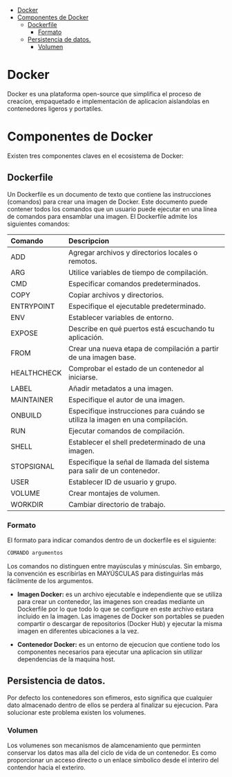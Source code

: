 - [Docker](#docker)
- [Componentes de Docker](#componentes-de-docker)
  - [Dockerfile](#dockerfile)
    - [Formato](#formato)
  - [Persistencia de datos.](#persistencia-de-datos)
    - [Volumen](#volumen)

# Docker 
Docker es una plataforma open-source que simplifica el proceso de creacíon, 
empaquetado e implementación de aplicacion aislandolas en contenedores ligeros y portatiles. 

# Componentes de Docker
Existen tres componentes claves en el ecosistema de Docker:

## Dockerfile
Un Dockerfile es un documento de texto que contiene las instrucciones (comandos) para crear una imagen de Docker. Este documento puede contener todos los comandos que un usuario puede ejecutar en una línea de comandos para ensamblar una imagen.
El Dockerfile admite los siguientes comandos:

| Comando     | Descripcion                                                                     |
|:------------|:--------------------------------------------------------------------------------|
| ADD         | Agregar archivos y directorios locales o remotos.                               |
| ARG	        | Utilice variables de tiempo de compilación.                                     |
| CMD	        | Especificar comandos predeterminados.                                           |
| COPY	      | Copiar archivos y directorios.                                                  |
| ENTRYPOINT  | Especifique el ejecutable predeterminado.                                       |
| ENV	        | Establecer variables de entorno.                                                |
| EXPOSE	    | Describe en qué puertos está escuchando tu aplicación.                          |
| FROM	      | Crear una nueva etapa de compilación a partir de una imagen base.               |
| HEALTHCHECK	| Comprobar el estado de un contenedor al iniciarse.                              |
| LABEL	      | Añadir metadatos a una imagen.                                                  |
| MAINTAINER	| Especifique el autor de una imagen.                                             |
| ONBUILD	    | Especifique instrucciones para cuándo se utiliza la imagen en una compilación.  |
| RUN	        | Ejecutar comandos de compilación.                                               |
| SHELL	      | Establecer el shell predeterminado de una imagen.                               |
| STOPSIGNAL	| Especifique la señal de llamada del sistema para salir de un contenedor.        |
| USER	      | Establecer ID de usuario y grupo.                                               |
| VOLUME	    | Crear montajes de volumen.                                                      |
| WORKDIR	    | Cambiar directorio de trabajo.                                                  |

### Formato
El formato para indicar comandos dentro de un dockerfile es el siguiente:
```Dockerfile 
COMANDO argumentos
```
Los comandos no distinguen entre mayúsculas y minúsculas. Sin embargo, la convención es escribirlas en MAYÚSCULAS para distinguirlas más fácilmente de los argumentos.

  
- **Imagen Docker:** es un archivo ejecutable e independiente que se utiliza para crear un contenedor, las imagenes son creadas mediante un Dockerfile por lo que todo lo que se configure en este archivo estara incluido en la imagen.
Las imagenes de Docker son portables se pueden compartir o descargar de repositorios (Docker Hub) y ejecutar la misma imagen en diferentes ubicaciones a la vez.

- **Contenedor Docker:**  es un entorno de ejecucion que contiene todo los componentes necesarios para ejecutar una aplicacion sin utilizar dependencias de la maquina host.


## Persistencia de datos.
Por defecto los contenedores son efimeros, esto significa que cualquier dato almacenado dentro de ellos se perdera al finalizar su ejecucion. Para solucionar este problema existen los volumenes.

### Volumen
Los volumenes son mecanismos de alamcenamiento que perminten conservar los datos mas alla del ciclo de vida de un contenedor. Es como proporcionar un acceso directo o un enlace simbolico desde el interiro del contendor hacia el exteriro.





